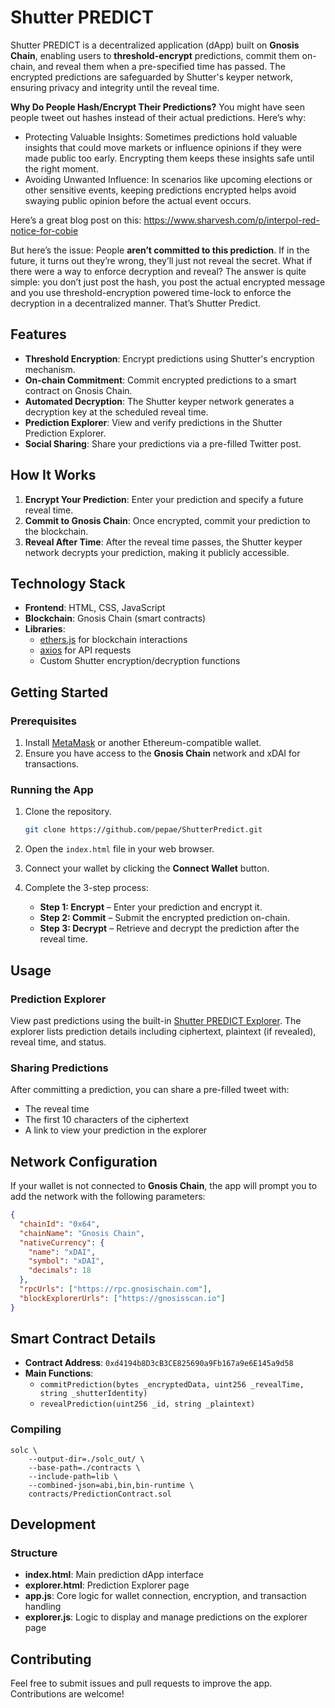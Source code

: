 # Shutter PREDICT

Shutter PREDICT is a decentralized application (dApp) built on **Gnosis Chain**, enabling users to **threshold-encrypt** predictions, commit them on-chain, and reveal them when a pre-specified time has passed. The encrypted predictions are safeguarded by Shutter's keyper network, ensuring privacy and integrity until the reveal time.

**Why Do People Hash/Encrypt Their Predictions?**
You might have seen people tweet out hashes instead of their actual predictions. Here’s why:

- Protecting Valuable Insights: Sometimes predictions hold valuable insights that could move markets or influence opinions if they were made public too early. Encrypting them keeps these insights safe until the right moment.
- Avoiding Unwanted Influence: In scenarios like upcoming elections or other sensitive events, keeping predictions encrypted helps avoid swaying public opinion before the actual event occurs.

Here’s a great blog post on this: https://www.sharvesh.com/p/interpol-red-notice-for-cobie 

But here’s the issue: People **aren’t committed to this prediction**. If in the future, it turns out they’re wrong, they’ll just not reveal the secret. What if there were a way to enforce decryption and reveal? The answer is quite simple: you don’t just post the hash, you post the actual encrypted message and you use threshold-encryption powered time-lock to enforce the decryption in a decentralized manner. That’s Shutter Predict.



## **Features**

- **Threshold Encryption**: Encrypt predictions using Shutter's encryption mechanism.
- **On-chain Commitment**: Commit encrypted predictions to a smart contract on Gnosis Chain.
- **Automated Decryption**: The Shutter keyper network generates a decryption key at the scheduled reveal time.
- **Prediction Explorer**: View and verify predictions in the Shutter Prediction Explorer.
- **Social Sharing**: Share your predictions via a pre-filled Twitter post.


## **How It Works**

1. **Encrypt Your Prediction**: Enter your prediction and specify a future reveal time.
2. **Commit to Gnosis Chain**: Once encrypted, commit your prediction to the blockchain.
3. **Reveal After Time**: After the reveal time passes, the Shutter keyper network decrypts your prediction, making it publicly accessible.



## **Technology Stack**

- **Frontend**: HTML, CSS, JavaScript
- **Blockchain**: Gnosis Chain (smart contracts)
- **Libraries**:
  - [ethers.js](https://docs.ethers.org/) for blockchain interactions
  - [axios](https://axios-http.com/) for API requests
  - Custom Shutter encryption/decryption functions



## **Getting Started**

### **Prerequisites**

1. Install [MetaMask](https://metamask.io/) or another Ethereum-compatible wallet.
2. Ensure you have access to the **Gnosis Chain** network and xDAI for transactions.



### **Running the App**

1. Clone the repository.
   ```bash
   git clone https://github.com/pepae/ShutterPredict.git
   ```
   
2. Open the `index.html` file in your web browser.

3. Connect your wallet by clicking the **Connect Wallet** button.

4. Complete the 3-step process:
   - **Step 1: Encrypt** – Enter your prediction and encrypt it.
   - **Step 2: Commit** – Submit the encrypted prediction on-chain.
   - **Step 3: Decrypt** – Retrieve and decrypt the prediction after the reveal time.



## **Usage**

### **Prediction Explorer**
View past predictions using the built-in [Shutter PREDICT Explorer](./explorer.html). The explorer lists prediction details including ciphertext, plaintext (if revealed), reveal time, and status.

### **Sharing Predictions**
After committing a prediction, you can share a pre-filled tweet with:
- The reveal time
- The first 10 characters of the ciphertext
- A link to view your prediction in the explorer



## **Network Configuration**

If your wallet is not connected to **Gnosis Chain**, the app will prompt you to add the network with the following parameters:

```json
{
  "chainId": "0x64",
  "chainName": "Gnosis Chain",
  "nativeCurrency": {
    "name": "xDAI",
    "symbol": "xDAI",
    "decimals": 18
  },
  "rpcUrls": ["https://rpc.gnosischain.com"],
  "blockExplorerUrls": ["https://gnosisscan.io"]
}
```



## **Smart Contract Details**

- **Contract Address**: `0xd4194b8D3cB3CE825690a9Fb167a9e6E145a9d58`
- **Main Functions**:
  - `commitPrediction(bytes _encryptedData, uint256 _revealTime, string _shutterIdentity)`
  - `revealPrediction(uint256 _id, string _plaintext)`

### **Compiling**

```
solc \
    --output-dir=./solc_out/ \
    --base-path=./contracts \
    --include-path=lib \
    --combined-json=abi,bin,bin-runtime \
    contracts/PredictionContract.sol
```

## **Development**

### **Structure**

- **index.html**: Main prediction dApp interface
- **explorer.html**: Prediction Explorer page
- **app.js**: Core logic for wallet connection, encryption, and transaction handling
- **explorer.js**: Logic to display and manage predictions on the explorer page



## **Contributing**

Feel free to submit issues and pull requests to improve the app. Contributions are welcome!

